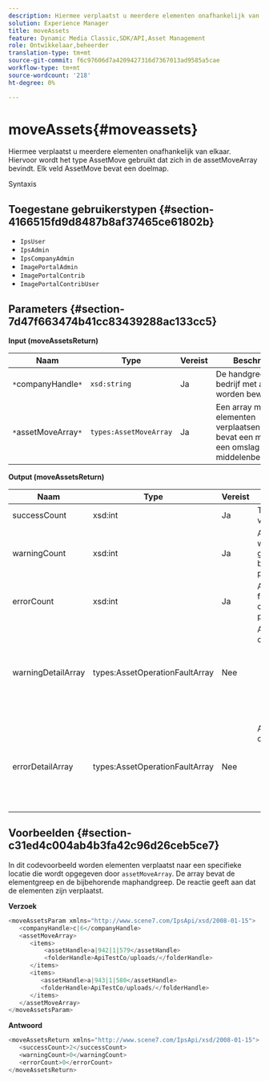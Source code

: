 ```yaml
---
description: Hiermee verplaatst u meerdere elementen onafhankelijk van elkaar. Hiervoor wordt het type AssetMove gebruikt dat zich in de assetMoveArray bevindt. Elk veld AssetMove bevat een doelmap.
solution: Experience Manager
title: moveAssets
feature: Dynamic Media Classic,SDK/API,Asset Management
role: Ontwikkelaar,beheerder
translation-type: tm+mt
source-git-commit: f6c97606d7a4209427316d7367013ad9585a5cae
workflow-type: tm+mt
source-wordcount: '218'
ht-degree: 0%

---
```



# moveAssets{#moveassets}

Hiermee verplaatst u meerdere elementen onafhankelijk van elkaar. Hiervoor wordt het type AssetMove gebruikt dat zich in de assetMoveArray bevindt. Elk veld AssetMove bevat een doelmap.

Syntaxis

## Toegestane gebruikerstypen {#section-4166515fd9d8487b8af37465ce61802b}

* `IpsUser`
* `IpsAdmin`
* `IpsCompanyAdmin`
* `ImagePortalAdmin`
* `ImagePortalContrib`
* `ImagePortalContribUser`

## Parameters {#section-7d47f663474b41cc83439288ac133cc5}

**Input (moveAssetsReturn)**

| Naam | Type | Vereist | Beschrijving |
|---|---|---|---|
| `*`companyHandle`*` | `xsd:string` | Ja | De handgreep aan het bedrijf met activa om worden bewogen. |
| `*`assetMoveArray`*` | `types:AssetMoveArray` | Ja | Een array met elementen verplaatsen. Het bevat een middel en een omslag van de middelenbestemming. |

**Output (moveAssetsReturn)**

<table id="table_FD902FAB4F98413C8A051270ADD7D9C7"> 
 <thead> 
  <tr> 
   <th colname="col1" class="entry"> Naam </th> 
   <th colname="col2" class="entry"> Type </th> 
   <th colname="col3" class="entry"> Vereist </th> 
   <th colname="col4" class="entry"> Beschrijving </th> 
  </tr> 
 </thead>
 <tbody> 
  <tr> 
   <td colname="col1"> <span class="codeph"> <span class="varname"> successCount</span> </span> </td> 
   <td colname="col2"> <span class="codeph"> xsd:int</span> </td> 
   <td colname="col3"> Ja </td> 
   <td colname="col4"> Telling van elementen verplaatst. </td> 
  </tr> 
  <tr> 
   <td colname="col1"> <span class="codeph"> <span class="varname"> warningCount</span> </span> </td> 
   <td colname="col2"> <span class="codeph"> xsd:int</span> </td> 
   <td colname="col3"> Ja </td> 
   <td colname="col4"> Aantal elementen dat waarschuwingen heeft gegenereerd toen de bewerking deze probeerde te verplaatsen. </td> 
  </tr> 
  <tr> 
   <td colname="col1"> <span class="codeph"> <span class="varname"> errorCount</span> </span> </td> 
   <td colname="col2"> <span class="codeph"> xsd:int</span> </td> 
   <td colname="col3"> Ja </td> 
   <td colname="col4"> Aantal elementen dat fouten genereerde toen de bewerking deze probeerde te verplaatsen. </td> 
  </tr> 
  <tr> 
   <td colname="col1"> <span class="codeph"> <span class="varname"> warningDetailArray</span> </span> </td> 
   <td colname="col2"> <span class="codeph"> types:AssetOperationFaultArray</span> </td> 
   <td colname="col3"> Nee </td> 
   <td colname="col4"> <span class="codeph"> </span>AssetOperationFaultsthat contain the: 
    <ul id="ul_689F4A87A68140F18DFB43868226A409"> 
     <li id="li_274C8BF5932F4AF584AA92F25E0F33C6">Middelen die de waarschuwingen hebben veroorzaakt. </li> 
     <li id="li_5CC4A9120CA94F968CAF0D0135C49E0A">Waarschuwingscodes. </li> 
     <li id="li_AEC91FA68B2E43BC8BAA108C743F5667">Reden voor de waarschuwing. </li> 
    </ul> </td> 
  </tr> 
  <tr> 
   <td colname="col1"> <span class="codeph"> <span class="varname"> errorDetailArray</span> </span> </td> 
   <td colname="col2"> <span class="codeph"> types:AssetOperationFaultArray</span> </td> 
   <td colname="col3"> Nee </td> 
   <td colname="col4"> <span class="codeph"> </span>AssetOperationFaultsthat contain the: 
    <ul id="ul_C397BC384A134F429D01ADA28DF2E097"> 
     <li id="li_EAEBB5F539164480BA9EAA7C8FFBF69A">Middelen die de fouten hebben veroorzaakt. </li> 
     <li id="li_F96D5FBB2F7A402AA36D8DFA3971391D">Foutcodes. </li> 
     <li id="li_F610415E416F43DDA4B1DBF1897E2F61">Reden voor de fouten. </li> 
    </ul> </td> 
  </tr> 
 </tbody> 
</table>

## Voorbeelden {#section-c31ed4c004ab4b3fa42c96d26ceb5ce7}

In dit codevoorbeeld worden elementen verplaatst naar een specifieke locatie die wordt opgegeven door `assetMoveArray`. De array bevat de elementgreep en de bijbehorende maphandgreep. De reactie geeft aan dat de elementen zijn verplaatst.

**Verzoek**

```java
<moveAssetsParam xmlns="http://www.scene7.com/IpsApi/xsd/2008-01-15">
   <companyHandle>c|6</companyHandle>
   <assetMoveArray>
      <items>
          <assetHandle>a|942|1|579</assetHandle>
          <folderHandle>ApiTestCo/uploads/</folderHandle>
      </items>
      <items>
         <assetHandle>a|943|1|580</assetHandle>
         <folderHandle>ApiTestCo/uploads/</folderHandle>
      </items>
   </assetMoveArray>
</moveAssetsParam>
```

**Antwoord**

```java
<moveAssetsReturn xmlns="http://www.scene7.com/IpsApi/xsd/2008-01-15">
   <successCount>2</successCount>
   <warningCount>0</warningCount>
   <errorCount>0</errorCount>
</moveAssetsReturn>
```

